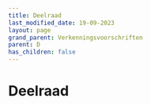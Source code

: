 ```yaml
---
title: Deelraad
last_modified_date: 19-09-2023
layout: page
grand_parent: Verkenningsvoorschriften
parent: D
has_children: false
---
```


Deelraad
========

